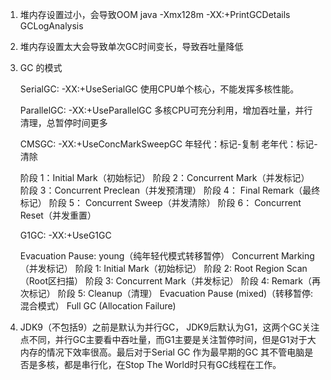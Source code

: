 1. 堆内存设置过小，会导致OOM  java -Xmx128m -XX:+PrintGCDetails GCLogAnalysis

2. 堆内存设置太大会导致单次GC时间变长，导致吞吐量降低 

3. GC 的模式

   SerialGC: -XX:+UseSerialGC    使用CPU单个核心，不能发挥多核性能。

   ParallelGC: -XX:+UseParallelGC 多核CPU可充分利用，增加吞吐量，并行清理，总暂停时间更多

   CMSGC: -XX:+UseConcMarkSweepGC 年轻代：标记-复制 老年代：标记-清除

   阶段 1：Initial Mark（初始标记）
   阶段 2：Concurrent Mark（并发标记）
   阶段 3：Concurrent Preclean（并发预清理）
   阶段 4： Final Remark（最终标记）
   阶段 5： Concurrent Sweep（并发清除）
   阶段 6： Concurrent Reset（并发重置）

   G1GC: -XX:+UseG1GC

   Evacuation Pause: young（纯年轻代模式转移暂停）
   Concurrent Marking（并发标记）
   阶段 1: Initial Mark（初始标记）
   阶段 2: Root Region Scan（Root区扫描）
   阶段 3: Concurrent Mark（并发标记）
   阶段 4: Remark（再次标记）
   阶段 5: Cleanup（清理）
   Evacuation Pause (mixed)（转移暂停: 混合模式）
   Full GC (Allocation Failure)

4. JDK9（不包括9）之前是默认为并行GC， JDK9后默认为G1，这两个GC关注点不同，并行GC主要看中吞吐量，而G1主要是关注暂停时间，但是G1对于大内存的情况下效率很高。最后对于Serial GC 作为最早期的GC 其不管电脑是否是多核，都是串行化，在Stop The World时只有GC线程在工作。

